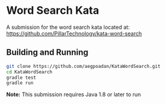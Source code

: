 # Word Search Kata

A submission for the word search kata located at: <https://github.com/PillarTechnology/kata-word-search>

## Building and Running
```bash
git clone https://github.com/aegpoadan/KataWordSearch.git
cd KataWordSearch
gradle test
gradle run
```

**Note:** This submission requires Java 1.8 or later to run